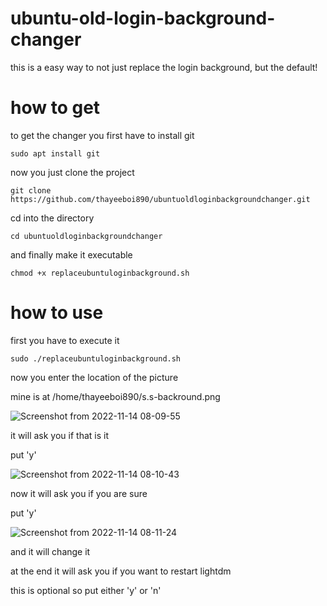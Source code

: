 # ubuntu-old-login-background-changer

this is a easy way to not just replace the login background, but the default!

# how to get

to get the changer you first have to install git

```sudo apt install git```

now you just clone the project

```git clone https://github.com/thayeeboi890/ubuntuoldloginbackgroundchanger.git```

cd into the directory

```cd ubuntuoldloginbackgroundchanger```

and finally make it executable

```chmod +x replaceubuntuloginbackground.sh```

# how to use

first you have to execute it

```sudo ./replaceubuntuloginbackground.sh```

now you enter the location of the picture

mine is at /home/thayeeboi890/s.s-backround.png

![Screenshot from 2022-11-14 08-09-55](https://user-images.githubusercontent.com/101670923/201681142-a53cf3fc-bfcc-43b0-acd2-ac81e9568434.png)

it will ask you if that is it

put 'y'

![Screenshot from 2022-11-14 08-10-43](https://user-images.githubusercontent.com/101670923/201681292-0fc43641-629e-43bb-911a-278b113c4556.png)

now it will ask you if you are sure

put 'y'

![Screenshot from 2022-11-14 08-11-24](https://user-images.githubusercontent.com/101670923/201681463-cfdc5eb0-0d50-4d13-acaf-66fc5a172ce7.png)

and it will change it

at the end it will ask you if you want to restart lightdm

this is optional so put either 'y' or 'n'
